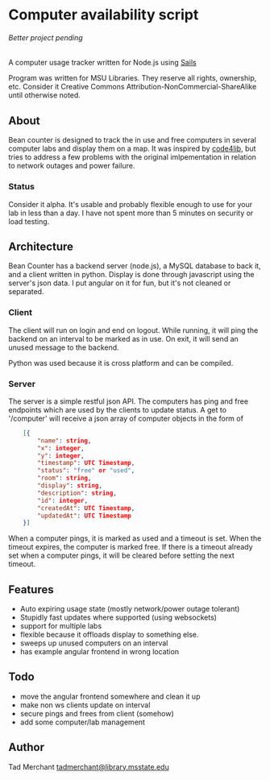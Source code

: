 # Computer availability script 
###### Better project pending

A computer usage tracker written for Node.js using [Sails](http://sailsjs.org)

Program was written for MSU Libraries.  They reserve all rights, ownership, etc.  Consider it Creative Commons Attribution-NonCommercial-ShareAlike until otherwise noted.


## About

Bean counter is designed to track the in use and free computers in several computer labs and display them on a map.  It was inspired by [code4lib](journal.code4lib.org/articles/4067), but tries to address a few problems with the original imlpementation in relation to network outages and power failure.

### Status

Consider it alpha.  It's usable and probably flexible enough to use for your lab in less than a day.  I have not spent more than 5 minutes on security or load testing.

## Architecture

Bean Counter has a backend server (node.js), a MySQL database to back it, and a client written in python.  Display is done through javascript using the server's json data. I put angular on it for fun, but it's not cleaned or separated.

### Client

The client will run on login and end on logout.  While running, it will ping the backend on an interval to be marked as in use.  On exit, it will send an unused message to the backend.

Python was used because it is cross platform and can be compiled.

### Server

The server is a simple restful json API. The computers has ping and free endpoints which are used by the clients to update status.  A get to '/computer' will receive a json array of computer objects in the form of

```json
    [{
        "name": string,
        "x": integer,
        "y": integer,
        "timestamp": UTC Timestamp,
        "status": "free" or "used",
        "room": string,
        "display": string,
        "description": string,
        "id": integer,
        "createdAt": UTC Timestamp,
        "updatedAt": UTC Timestamp
    }]
```

When a computer pings, it is marked as used and a timeout is set.  When the timeout expires, the computer is marked free.  If there is a timeout already set when a computer pings, it will be cleared before setting the next timeout.


## Features
 - Auto expiring usage state (mostly network/power outage tolerant)
 - Stupidly fast updates where supported (using websockets)
 - support for multiple labs
 - flexible because it offloads display to something else.
 - sweeps up unused computers on an interval
 - has example angular frontend in wrong location


## Todo

 - move the angular frontend somewhere and clean it up
 - make non ws clients update on interval
 - secure pings and frees from client (somehow)
 - add some computer/lab management


## Author

Tad Merchant <tadmerchant@library.msstate.edu>
